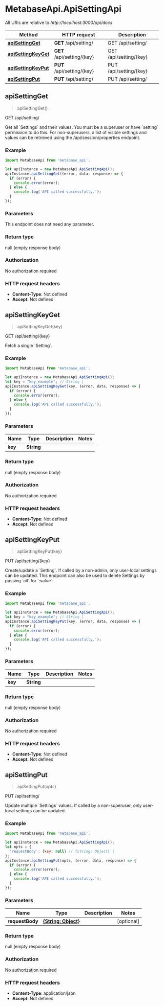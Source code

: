 # MetabaseApi.ApiSettingApi

All URIs are relative to *http://localhost:3000/api/docs*

Method | HTTP request | Description
------------- | ------------- | -------------
[**apiSettingGet**](ApiSettingApi.md#apiSettingGet) | **GET** /api/setting/ | GET /api/setting/
[**apiSettingKeyGet**](ApiSettingApi.md#apiSettingKeyGet) | **GET** /api/setting/{key} | GET /api/setting/{key}
[**apiSettingKeyPut**](ApiSettingApi.md#apiSettingKeyPut) | **PUT** /api/setting/{key} | PUT /api/setting/{key}
[**apiSettingPut**](ApiSettingApi.md#apiSettingPut) | **PUT** /api/setting/ | PUT /api/setting/



## apiSettingGet

> apiSettingGet()

GET /api/setting/

Get all &#x60;Settings&#x60; and their values. You must be a superuser or have &#x60;setting&#x60; permission to do this.   For non-superusers, a list of visible settings and values can be retrieved using the /api/session/properties endpoint.

### Example

```javascript
import MetabaseApi from 'metabase_api';

let apiInstance = new MetabaseApi.ApiSettingApi();
apiInstance.apiSettingGet((error, data, response) => {
  if (error) {
    console.error(error);
  } else {
    console.log('API called successfully.');
  }
});
```

### Parameters

This endpoint does not need any parameter.

### Return type

null (empty response body)

### Authorization

No authorization required

### HTTP request headers

- **Content-Type**: Not defined
- **Accept**: Not defined


## apiSettingKeyGet

> apiSettingKeyGet(key)

GET /api/setting/{key}

Fetch a single &#x60;Setting&#x60;.

### Example

```javascript
import MetabaseApi from 'metabase_api';

let apiInstance = new MetabaseApi.ApiSettingApi();
let key = "key_example"; // String | 
apiInstance.apiSettingKeyGet(key, (error, data, response) => {
  if (error) {
    console.error(error);
  } else {
    console.log('API called successfully.');
  }
});
```

### Parameters


Name | Type | Description  | Notes
------------- | ------------- | ------------- | -------------
 **key** | **String**|  | 

### Return type

null (empty response body)

### Authorization

No authorization required

### HTTP request headers

- **Content-Type**: Not defined
- **Accept**: Not defined


## apiSettingKeyPut

> apiSettingKeyPut(key)

PUT /api/setting/{key}

Create/update a &#x60;Setting&#x60;. If called by a non-admin, only user-local settings can be updated.    This endpoint can also be used to delete Settings by passing &#x60;nil&#x60; for &#x60;:value&#x60;.

### Example

```javascript
import MetabaseApi from 'metabase_api';

let apiInstance = new MetabaseApi.ApiSettingApi();
let key = "key_example"; // String | 
apiInstance.apiSettingKeyPut(key, (error, data, response) => {
  if (error) {
    console.error(error);
  } else {
    console.log('API called successfully.');
  }
});
```

### Parameters


Name | Type | Description  | Notes
------------- | ------------- | ------------- | -------------
 **key** | **String**|  | 

### Return type

null (empty response body)

### Authorization

No authorization required

### HTTP request headers

- **Content-Type**: Not defined
- **Accept**: Not defined


## apiSettingPut

> apiSettingPut(opts)

PUT /api/setting/

Update multiple &#x60;Settings&#x60; values. If called by a non-superuser, only user-local settings can be updated.

### Example

```javascript
import MetabaseApi from 'metabase_api';

let apiInstance = new MetabaseApi.ApiSettingApi();
let opts = {
  'requestBody': {key: null} // {String: Object} | 
};
apiInstance.apiSettingPut(opts, (error, data, response) => {
  if (error) {
    console.error(error);
  } else {
    console.log('API called successfully.');
  }
});
```

### Parameters


Name | Type | Description  | Notes
------------- | ------------- | ------------- | -------------
 **requestBody** | [**{String: Object}**](Object.md)|  | [optional] 

### Return type

null (empty response body)

### Authorization

No authorization required

### HTTP request headers

- **Content-Type**: application/json
- **Accept**: Not defined

